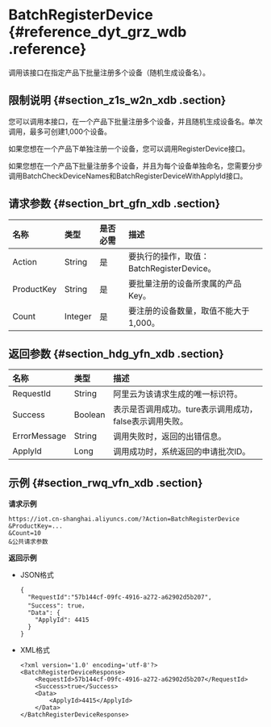 # BatchRegisterDevice {#reference_dyt_grz_wdb .reference}

调用该接口在指定产品下批量注册多个设备（随机生成设备名）。

## 限制说明 {#section_z1s_w2n_xdb .section}

您可以调用本接口，在一个产品下批量注册多个设备，并且随机生成设备名。单次调用，最多可创建1,000个设备。

如果您想在一个产品下单独注册一个设备，您可以调用RegisterDevice接口。

如果您想在一个产品下批量注册多个设备，并且为每个设备单独命名，您需要分步调用BatchCheckDeviceNames和BatchRegisterDeviceWithApplyId接口。

## 请求参数 {#section_brt_gfn_xdb .section}

|名称|类型|是否必需|描述|
|:-|:-|:---|:-|
|Action|String|是|要执行的操作，取值：BatchRegisterDevice。|
|ProductKey|String|是|要批量注册的设备所隶属的产品Key。|
|Count|Integer|是|要注册的设备数量，取值不能大于1,000。|

## 返回参数 {#section_hdg_yfn_xdb .section}

|名称|类型|描述|
|:-|:-|:-|
|RequestId|String|阿里云为该请求生成的唯一标识符。|
|Success|Boolean|表示是否调用成功。ture表示调用成功，false表示调用失败。|
|ErrorMessage|String|调用失败时，返回的出错信息。|
|ApplyId|Long|调用成功时，系统返回的申请批次ID。|

## 示例 {#section_rwq_vfn_xdb .section}

**请求示例**

```
https://iot.cn-shanghai.aliyuncs.com/?Action=BatchRegisterDevice
&ProductKey=...
&Count=10
&公共请求参数
```

**返回示例**

-   JSON格式

    ```
    {
      "RequestId":"57b144cf-09fc-4916-a272-a62902d5b207",  
      "Success": true，
      "Data": {
        "ApplyId": 4415
      }
    }
    ```

-   XML格式

    ```
    <?xml version='1.0' encoding='utf-8'?>
    <BatchRegisterDeviceResponse>
        <RequestId>57b144cf-09fc-4916-a272-a62902d5b207</RequestId>
        <Success>true</Success>
        <Data>
            <ApplyId>4415</ApplyId>
        </Data>
    </BatchRegisterDeviceResponse>
    ```


